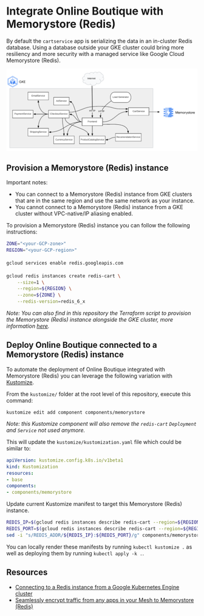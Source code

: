 # Integrate Online Boutique with Memorystore (Redis)

By default the `cartservice` app is serializing the data in an in-cluster Redis database. Using a database outside your GKE cluster could bring more resiliency and more security with a managed service like Google Cloud Memorystore (Redis).

![Architecture diagram with Memorystore](/docs/img/memorystore.png)

## Provision a Memorystore (Redis) instance

Important notes:
- You can connect to a Memorystore (Redis) instance from GKE clusters that are in the same region and use the same network as your instance.
- You cannot connect to a Memorystore (Redis) instance from a GKE cluster without VPC-native/IP aliasing enabled.

To provision a Memorystore (Redis) instance you can follow the following instructions:
```bash
ZONE="<your-GCP-zone>"
REGION="<your-GCP-region>"

gcloud services enable redis.googleapis.com

gcloud redis instances create redis-cart \
    --size=1 \
    --region=${REGION} \
    --zone=${ZONE} \
    --redis-version=redis_6_x
```

_Note: You can also find in this repository the Terraform script to provision the Memorystore (Redis) instance alongside the GKE cluster, more information [here](/terraform)._

## Deploy Online Boutique connected to a Memorystore (Redis) instance

To automate the deployment of Online Boutique integrated with Memorystore (Redis) you can leverage the following variation with [Kustomize](../..).

From the `kustomize/` folder at the root level of this repository, execute this command:
```
kustomize edit add component components/memorystore
```
_Note: this Kustomize component will also remove the `redis-cart` `Deployment` and `Service` not used anymore._

This will update the `kustomize/kustomization.yaml` file which could be similar to:
```yaml
apiVersion: kustomize.config.k8s.io/v1beta1
kind: Kustomization
resources:
- base
components:
- components/memorystore
```

Update current Kustomize manifest to target this Memorystore (Redis) instance.
```bash
REDIS_IP=$(gcloud redis instances describe redis-cart --region=${REGION} --format='get(host)')
REDIS_PORT=$(gcloud redis instances describe redis-cart --region=${REGION} --format='get(port)')
sed -i "s/REDIS_ADDR/${REDIS_IP}:${REDIS_PORT}/g" components/memorystore/kustomization.yaml
```

You can locally render these manifests by running `kubectl kustomize .` as well as deploying them by running `kubectl apply -k .`.

## Resources

- [Connecting to a Redis instance from a Google Kubernetes Engine cluster](https://cloud.google.com/memorystore/docs/redis/connect-redis-instance-gke)
- [Seamlessly encrypt traffic from any apps in your Mesh to Memorystore (Redis)](https://medium.com/google-cloud/64b71969318d)
